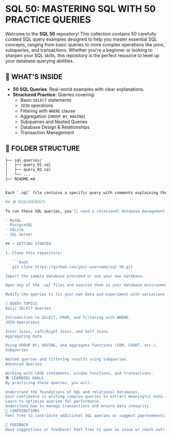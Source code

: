 # SQL 50: MASTERING SQL WITH 50 PRACTICE QUERIES

Welcome to the **SQL 50** repository! This collection contains 50 carefully curated SQL query examples designed to help you master essential SQL concepts, ranging from basic queries to more complex operations like joins, subqueries, and transactions. Whether you're a beginner or looking to sharpen your SQL skills, this repository is the perfect resource to level up your database querying abilities.

## 🚀 WHAT'S INSIDE

- **50 SQL Queries**: Real-world examples with clear explanations.
- **Structured Practice**: Queries covering:
  - Basic `SELECT` statements
  - `JOIN` operations
  - Filtering with `WHERE` clause
  - Aggregation (`GROUP BY`, `HAVING`)
  - Subqueries and Nested Queries
  - Database Design & Relationships
  - Transaction Management

## 📂 FOLDER STRUCTURE

```bash
├── sql_queries/
│   ├── query_01.sql
│   ├── query_02.sql
│   └── ...
├── README.md


Each `.sql` file contains a specific query with comments explaining the logic and purpose of the query.

## 🛠 REQUIREMENTS

To run these SQL queries, you'll need a relational database management system (RDBMS) such as:

- MySQL
- PostgreSQL
- SQLite
- SQL Server

## ⚡ GETTING STARTED

1. Clone this repository:

   ```bash
   git clone https://github.com/your-username/sql-50.git

Import the sample database provided or use your own database.

Open any of the .sql files and execute them in your database environment.

Modify the queries to fit your own data and experiment with variations.

📑 QUERY TOPICS
Basic SELECT Queries

Introduction to SELECT, FROM, and filtering with WHERE.
JOIN Operations

Inner Joins, Left/Right Joins, and Self Joins.
Aggregating Data

Using GROUP BY, HAVING, and aggregate functions (SUM, COUNT, etc.).
Subqueries

Nested queries and filtering results using subqueries.
Advanced Queries

Working with CASE statements, window functions, and transactions.
📚 LEARNING GOALS
By practicing these queries, you will:

Understand the foundations of SQL and relational databases.
Gain confidence in writing complex queries to extract meaningful data.
Learn to optimize queries for performance.
Understand how to manage transactions and ensure data integrity.
🤝 CONTRIBUTIONS
Feel free to contribute additional SQL queries or suggest improvements! You can fork the repository, make changes, and submit a pull request.

💬 FEEDBACK
Have suggestions or feedback? Feel free to open an issue or reach out!
